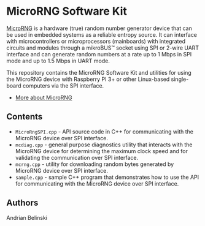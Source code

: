# MicroRNG Software Kit

[MicroRNG](https://tectrolabs.com/microrng/) is a hardware (true) random number generator device that can be used in embedded systems as a reliable entropy source. It can interface with microcontrollers or microprocessors (mainboards) with integrated circuits and modules through a mikroBUS™ socket using SPI or 2-wire UART interface and can generate random numbers at a rate up to 1 Mbps in SPI mode and up to 1.5 Mbps in UART mode.

This repository contains the MicroRNG Software Kit and utilities for using the MicroRNG device with Raspberry PI 3+ or other Linux-based single-board computers via the SPI interface.

* [More about MicroRNG](https://tectrolabs.com/microrng/)

## Contents

* `MicroRngSPI.cpp` - API source code in C++ for communicating with the MicroRNG device over SPI interface.
* `mcdiag.cpp` - general purpose diagnostics utility that interacts with the MicroRNG device for determining the maximum clock speed and for validating the communication over SPI interface.
* `mcrng.cpp` - utility for downloading random bytes generated by MicroRNG device over SPI interface.
* `sample.cpp` - sample C++ program that demonstrates how to use the API for communicating with the MicroRNG device over SPI interface.

## Authors

Andrian Belinski  
